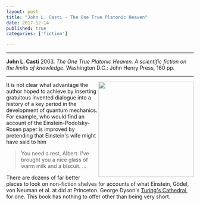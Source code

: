 ```yaml
---
layout: post
title: "John L. Casti - The One True Platonic Heaven"
date: 2017-12-14
published: true
categories: ['fiction']

---
```



***
<b>John L. Casti</b> 2003. _The One True Platonic Heaven. A scientific fiction on the limits of knowledge_.  Washington D.C.: John Henry Press, 160 pp.

***
<img width="256" align="right" src="https://www.nap.edu/cover/10533/450" alt="">  

It is not clear what advantage the author hoped to achieve by inserting gratuitous invented dialogue into a history of a key period in the development of quantum mechanics.  For example, who would find an account of the Einstein-Podolsky-Rosen paper is improved by pretending that Einstein's wife might have said to him 

> You need a rest, Albert.  I've brought you a nice glass of warm milk and a biscuit. ...

There are dozens of far better places to look on non-fiction shelves for accounts of what Einstein, Gödel, von Neuman et al. at did at Princeton.  George Dyson's [Turing's Cathedral](http://timeteam.github.io/mathematics%20and%20physics/technology/2017/08/17/turings-cathedral.html), for one. This book has nothing to offer other than being very short.


